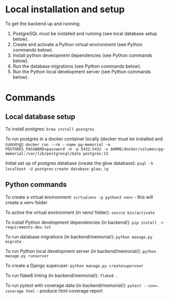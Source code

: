 # Local installation and setup

To get the backend up and running:

1. PostgreSQL must be installed and running (see local database setup below).
2. Create and activate a Python virtual environment (see Python commands below).
3. Install python development dependencies (see Python commands below).
4. Run the database migrations (see Python commands below).
5. Run the Python local development server (see Python commands below).

# Commands

## Local database setup

To install postgres:
`brew install postgres`

To run postgres in a docker container locally (docker must be installed and running):
`docker run --rm --name pg-memorial -e POSTGRES_PASSWORD=password -d -p 5432:5432 -v $HOME/docker/volumes/pg-memorial:/var/lib/postgresql/data postgres:13`

Initial set up of postgres database (create the glow database):
`psql -h localhost -U postgres`
`create database glow;`
`\q`

## Python commands

To create a virtual environment:
`virtualenv -p python3 venv` - this will create a venv folder

To active the virtual environment (in venv/ folder):
`source bin/activate`

To install Python development dependencies (in backend/):
`pip install -r requirements-dev.txt`

To run database migrations (in backend/memorial/):
`python manage.py migrate`

To run Python local development server (in backend/memorial/):
`python manage.py runserver`

To create a Django superuser:
`python manage.py createsuperuser`

To run flake8 linting (in backend/memorial/):
`flake8 .`

To run pytest with coverage data (in backend/memorial/):
`pytest --cov=.`
`coverage html` - produce html coverage report
